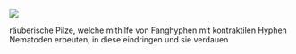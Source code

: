 ![](https://remnote-user-data.s3.amazonaws.com/vKIisla1njaRUc608hXNQVijASkNUIIs4M97ZYF6-x8J7QhosRmlZWoZNoiTHRGiavkrMLVfLHUv1XgfT1pTU2BlSQhNkImFIpZprxz7eymhJrB4RGF7p1mgDN-CijaN)

räuberische Pilze, welche mithilfe von Fanghyphen mit kontraktilen Hyphen Nematoden erbeuten, in diese eindringen und sie verdauen
